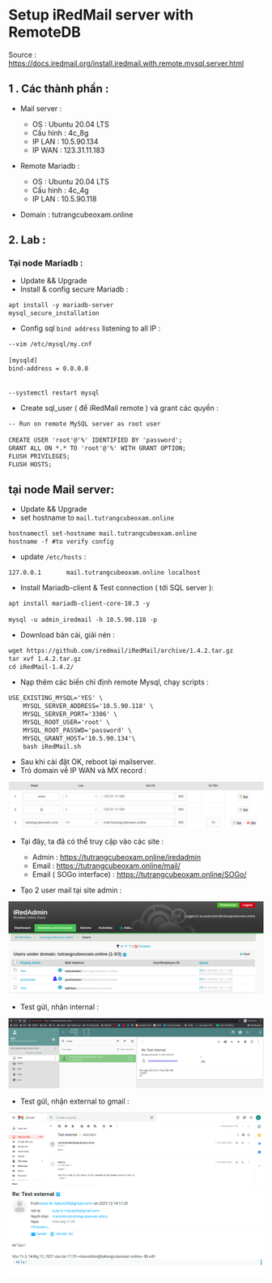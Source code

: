 # Setup iRedMail server with RemoteDB 
Source : https://docs.iredmail.org/install.iredmail.with.remote.mysql.server.html

## 1 . Các thành phần : 
- Mail server : 
    - OS : Ubuntu 20.04 LTS
    - Cấu hình : 4c_8g
    - IP LAN : 10.5.90.134
    - IP WAN : 123.31.11.183 

- Remote Mariadb : 
    - OS : Ubuntu 20.04 LTS
    - Cấu hình : 4c_4g
    - IP LAN : 10.5.90.118

- Domain : tutrangcubeoxam.online

## 2. Lab : 

### Tại node Mariadb :

- Update && Upgrade 
- Install & config secure Mariadb : 
```
apt install -y mariadb-server 
mysql_secure_installation
```
- Config  sql `bind address` listening to all IP  : 
```
--vim /etc/mysql/my.cnf

[mysqld]
bind-address = 0.0.0.0


--systemctl restart mysql
```

- Create sql_user ( để iRedMail remote ) và grant các quyền :
```
-- Run on remote MySQL server as root user

CREATE USER 'root'@'%' IDENTIFIED BY 'password';
GRANT ALL ON *.* TO 'root'@'%' WITH GRANT OPTION; 
FLUSH PRIVILEGES;
FLUSH HOSTS;
```

## tại node Mail server: 
- Update && Upgrade 
- set hostname to `mail.tutrangcubeoxam.online`
```
hostnamectl set-hostname mail.tutrangcubeoxam.online
hostname -f #to verify config
```
- update `/etc/hosts` : 
```
127.0.0.1       mail.tutrangcubeoxam.online localhost
```

- Install Mariadb-client & Test connection ( tới SQL server ):
```
apt install mariadb-client-core-10.3 -y

mysql -u admin_iredmail -h 10.5.90.118 -p

```

- Download bản cài,  giải nén  :

```
wget https://github.com/iredmail/iRedMail/archive/1.4.2.tar.gz
tar xvf 1.4.2.tar.gz
cd iRedMail-1.4.2/
```

- Nạp thêm các biến chỉ định remote Mysql, chạy scripts : 
```
USE_EXISTING_MYSQL='YES' \
    MYSQL_SERVER_ADDRESS='10.5.90.118' \
    MYSQL_SERVER_PORT='3306' \
    MYSQL_ROOT_USER='root' \
    MYSQL_ROOT_PASSWD='password' \
    MYSQL_GRANT_HOST='10.5.90.134'\
    bash iRedMail.sh 
```
- Sau khi cài đặt OK, reboot lại mailserver. 
- Trỏ domain về IP WAN và MX record : 

<img src = https://github.com/tulha161/tule/blob/main/iredmail/pic/7.png>

- Tại đây, ta đã có thể truy cập vào các site  :  
    - Admin : https://tutrangcubeoxam.online/iredadmin
    - Email : https://tutrangcubeoxam.online/mail/
    - Email ( SOGo interface) : https://tutrangcubeoxam.online/SOGo/

- Tạo 2 user mail tại site admin : 

<img src = https://github.com/tulha161/tule/blob/main/iredmail/pic/12.png>

- Test gửi, nhận internal : 

<img src = https://github.com/tulha161/tule/blob/main/iredmail/pic/13.png>

- Test gửi, nhận external to gmail :

<img src = https://github.com/tulha161/tule/blob/main/iredmail/pic/14.png>

<img src = https://github.com/tulha161/tule/blob/main/iredmail/pic/15.png>


